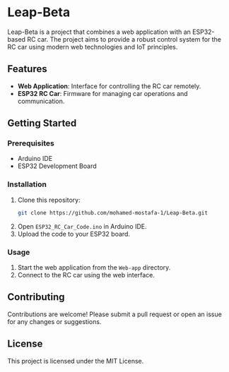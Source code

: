 # Leap-Beta

Leap-Beta is a project that combines a web application with an ESP32-based RC car. The project aims to provide a robust control system for the RC car using modern web technologies and IoT principles.

## Features

- **Web Application**: Interface for controlling the RC car remotely.
- **ESP32 RC Car**: Firmware for managing car operations and communication.

## Getting Started

### Prerequisites

- Arduino IDE
- ESP32 Development Board

### Installation

1. Clone this repository:
   ```bash
   git clone https://github.com/mohamed-mostafa-1/Leap-Beta.git
   ```
2. Open `ESP32_RC_Car_Code.ino` in Arduino IDE.
3. Upload the code to your ESP32 board.

### Usage

1. Start the web application from the `Web-app` directory.
2. Connect to the RC car using the web interface.

## Contributing

Contributions are welcome! Please submit a pull request or open an issue for any changes or suggestions.

## License

This project is licensed under the MIT License.
